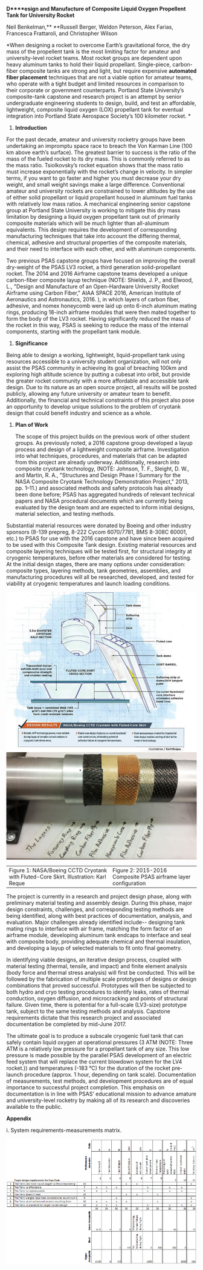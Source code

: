 **D****esign and Manufacture of Composite Liquid Oxygen Propellent Tank for University Rocket**

Neil Benkelman,** **Russell Berger, Weldon Peterson,  Alex Farias, Francesca Frattaroli, and Christopher Wilson

*When designing a rocket to overcome Earth’s gravitational force, the dry mass of the propellent tank is the most limiting factor for amateur and university-level rocket teams. Most rocket groups are dependent upon heavy aluminum tanks to hold their liquid propellant. Single-piece, carbon-fiber composite tanks are strong and light, but require expensive **automated fiber placement** techniques that are not a viable option for amateur teams, who operate with a tight budget and limited resources in comparison to their corporate or government counterparts. Portland State University’s composite-tank capstone and research project is an attempt by senior undergraduate engineering students to design, build, and test an affordable, lightweight, composite liquid oxygen (LOX) propellant tank for eventual integration into Portland State Aerospace Society’s 100 kilometer rocket. *

1. **Introduction**

For the past decade, amateur and university rocketry groups have been undertaking an impromptu space race to breach the Von Karman Line (100 km above earth’s surface).  The greatest barrier to success is the ratio of the mass of the fueled rocket to its dry mass. This is commonly referred to as the mass ratio. Tsiolkovsky’s rocket equation shows that the mass ratio must increase exponentially with the rocket’s change in velocity. In simpler terms, if you want to go faster and higher you must decrease your dry weight, and small weight savings make a large difference. Conventional amateur and university rockets are constrained to lower altitudes by the use of either solid propellant or liquid propellant housed in aluminum fuel tanks with relatively low mass ratios.  A mechanical engineering senior capstone group at Portland State University is working to mitigate this dry mass limitation by designing a liquid oxygen propellant tank out of primarily composite materials which will be much lighter than all-aluminum equivalents. This design requires the development of corresponding manufacturing techniques that take into account the differing thermal, chemical, adhesive and structural properties of the composite materials, and their need to interface with each other, and with aluminum components. 

Two previous PSAS capstone groups have focused on improving the overall dry-weight of the PSAS LV3 rocket, a third generation solid-propellant rocket. The 2014 and 2016 Airframe capstone teams developed a unique carbon-fiber composite layup technique (NOTE:  Shields, J. P., and Elwood, L., "Design and Manufacture of an Open-Hardware University Rocket Airframe using Carbon Fiber," AIAA SPACE 2016, American Institute of Aeronautics and Astronautics, 2016.
), in which layers of carbon fiber, adhesive, and nomex honeycomb were laid up onto 6-inch aluminum mating rings, producing 18-inch airframe modules that were then mated together to form the body of the LV3 rocket. Having significantly reduced the mass of the rocket in this way, PSAS is seeking to reduce the mass of the internal components, starting with the propellant tank module.

1. **Significance**

Being able to design a working, lightweight, liquid-propellant tank using resources accessible to a university student organization, will not only assist the PSAS community in achieving its goal of breaching 100km and exploring high altitude science by putting a cubesat into orbit, but provide the greater rocket community with a more affordable and accessible tank design. Due to its nature as an open source project, all results will be posted publicly, allowing any future university or amateur team to benefit.  Additionally, the financial and technical constraints of this project also pose an opportunity to develop unique solutions to the problem of cryotank design that could benefit industry and science as a whole. 

1. **Plan of Work**

	The scope of this project builds on the previous work of other student groups.  As previously noted, a 2016 capstone group developed a layup process and design of a lightweight composite airframe.  Investigation into what techniques, procedures, and materials that can be adapted from this project are already underway.  Additionally, research into composite cryotank technology, (NOTE:  Johnson, T. F., Sleight, D. W., and Martin, R. A., "Structures and Design Phase I Summary for the NASA Composite Cryotank Technology Demonstration Project," 2013, pp. 1–11.) and associated methods and safety protocols has already been done before; PSAS has aggregated hundreds of relevant technical papers and NASA procedural documents which are currently being evaluated by the design team and are expected to inform initial designs, material selection, and testing methods.

Substantial material resources were donated by Boeing and other industry sponsors (8-139 prepreg, 8-222 Cycom 6070/7781, BMS 8-308C 60001, etc.) to PSAS for use with the 2016 capstone and have since been acquired to be used with this Composite Tank design. Existing material resources and composite layering techniques will be tested first, for structural integrity at cryogenic temperatures, before other materials are considered for testing. At the initial design stages, there are many options under consideration: composite types, layering methods, tank geometries, assemblies, and manufacturing procedures will all be researched, developed, and tested for viability at cryogenic temperatures and launch loading conditions. 

![image alt text](image_0.png)![image alt text](image_1.jpg)

<table>
  <tr>
    <td>Figure 1: NASA/Boeing CCTD Cryotank with Fluted-Core Skirt. Illustration: Karl Reque</td>
    <td> Figure 2: 2015-2016 Composite PSAS airframe layer configuration
</td>
  </tr>
</table>


The project is currently in a research and project design phase, along with preliminary material testing and assembly design. During this phase, major design constraints, challenges, and corresponding testing methods are being identified, along with best practices of documentation, analysis, and evaluation.  Major challenges already identified include-- designing tank mating rings to interface with air frame, matching the form factor of an airframe module, developing aluminum tank endcaps to interface and seal with composite body, providing adequate chemical and thermal insulation, and developing a layup of selected materials to fit onto final geometry.  

In identifying viable designs, an iterative design process, coupled with material testing (thermal, tensile, and impact) and finite element analysis (body force and thermal stress analysis) will first be conducted. This will be followed by the fabrication of multiple scale prototypes of designs or design combinations that proved successful. Prototypes will then be subjected to both hydro and cryo testing procedures to identify leaks, rates of thermal conduction, oxygen diffusion, and microcracking and points of structural failure.  Given time, there is potential for a full-scale (LV3-size) prototype tank, subject to the same testing methods and analysis.  Capstone requirements dictate that this research project and associated documentation be completed by mid-June 2017.

 The ultimate goal is to produce a subscale cryogenic fuel tank that can safely contain liquid oxygen at operational pressures (3 ATM (NOTE:   Three ATM is a relatively low pressure for a propellant tank of any size. This low pressure is made possible by the parallel PSAS  development of an electric feed system that will replace the current blowdown system for the LV4 rocket.)) and temperatures (-183 ℃) for the duration of the rocket pre-launch procedure (approx. 1 hour,  depending on tank scale). Documentation of measurements, test methods, and development procedures are of equal importance to successful project completion. This emphasis on documentation is in line with PSAS’ educational mission to advance amature and university-level rocketry by making all of its research and discoveries available to the public.

**Appendix**

i.  System requirements-measurements matrix.

![image alt text](image_2.png)

